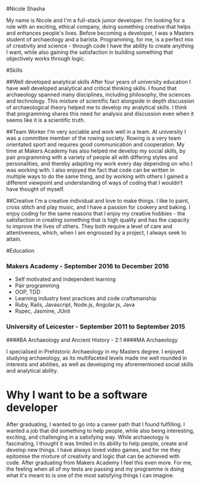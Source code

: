 #Nicole Shasha

My name is Nicole and I'm a full-stack junior developer. I'm looking for a role with an exciting, ethical company, doing something creative that helps and enhances people's lives. Before becoming a developer, I was a Masters student of archaeology and a barista. Programming, for me, is a perfect mix of creativity and science - through code I have the ability to create anything I want, while also gaining the satisfaction in building something that objectively works through logic.

#Skills

##Well developed analytical skills
After four years of university education I have well developed analytical and critical thinking skills. I found that archaeology spanned many disciplines, including philosophy, the sciences and technology. This mixture of scientific fact alongside in depth discussion of archaeological theory helped me to develop my analytical skills. I think that programming shares this need for analysis and discussion even when it seems like it is a scientific truth.  

##Team Worker
I'm very sociable and work well in a team. At university I was a committee member of the rowing society. Rowing is a very team orientated sport and requires good communication and cooperation. My time at Makers Academy has also helped me develop my social skills, by pair programming with a variety of people all with differing styles and personalities, and thereby adapting my work every day depending on who I was working with. I also enjoyed the fact that code can be written in multiple ways to do the same thing, and by working with others I gained a different viewpoint and understanding of ways of coding that I wouldn’t have thought of myself.

##Creative
I'm a creative individual and love to make things. I like to paint, cross stitch and play music, and I have a passion for cookery and baking. I enjoy coding for the same reasons that I enjoy my creative hobbies - the satisfaction in creating something that is high quality and has the capacity to improve the lives of others. They both require a level of care and attentiveness, which, when I am engrossed by a project, I always seek to attain.

#Education

### Makers Academy - September 2016 to December 2016

- Self motivated and independent learning
- Pair programming
- OOP, TDD
- Learning industry best practices and code craftsmanship
- Ruby, Rails, Javascript, Node.js, Angular.js, Java
- Rspec, Jasmine, JUnit


### University of Leicester - September 2011 to September 2015
####BA Archaeology and Ancient History - 2:1
####MA Archaeology

I specialised in Prehistoric Archaeology in my Masters degree. I enjoyed studying archaeology, as its multifaceted levels made me well rounded in interests and abilities, as well as developing my aforementioned social skills and analytical ability.

# Why I want to be a software developer

After graduating, I wanted to go into a career path that I found fulfilling. I wanted a job that did something to help people, while also being interesting, exciting, and challenging in a satisfying way. While archaeology is fascinating, I thought it was limited in its ability to help people, create and develop new things. I have always loved video games, and for me they epitomise the mixture of creativity and logic that can be achieved with code. After graduating from Makers Academy I feel this even more. For me, the feeling when all of my tests are passing and my programme is doing what it's meant to is one of the most satisfying things I can imagine.
